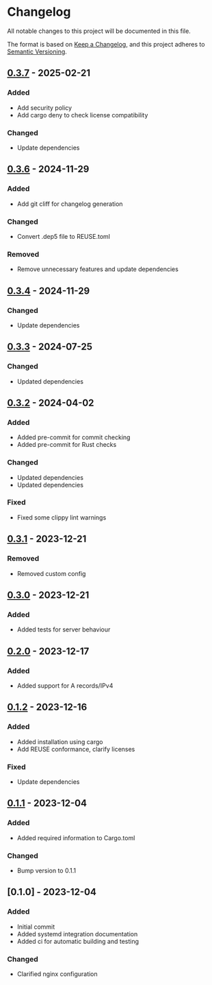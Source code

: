 # Changelog

All notable changes to this project will be documented in this file.

The format is based on [Keep a Changelog](https://keepachangelog.com/en/1.1.0/),
and this project adheres to [Semantic Versioning](https://semver.org/spec/v2.0.0.html).

## [0.3.7] - 2025-02-21

### <!-- 1 -->Added

- Add security policy
- Add cargo deny to check license compatibility

### <!-- 2 -->Changed

- Update dependencies

## [0.3.6] - 2024-11-29

### <!-- 1 -->Added

- Add git cliff for changelog generation

### <!-- 2 -->Changed

- Convert .dep5 file to REUSE.toml

### <!-- 4 -->Removed

- Remove unnecessary features and update dependencies

## [0.3.4] - 2024-11-29

### <!-- 2 -->Changed

- Update dependencies

## [0.3.3] - 2024-07-25

### <!-- 2 -->Changed

- Updated dependencies

## [0.3.2] - 2024-04-02

### <!-- 1 -->Added

- Added pre-commit for commit checking
- Added pre-commit for Rust checks

### <!-- 2 -->Changed

- Updated dependencies
- Updated dependencies

### <!-- 5 -->Fixed

- Fixed some clippy lint warnings

## [0.3.1] - 2023-12-21

### <!-- 4 -->Removed

- Removed custom config

## [0.3.0] - 2023-12-21

### <!-- 1 -->Added

- Added tests for server behaviour

## [0.2.0] - 2023-12-17

### <!-- 1 -->Added

- Added support for A records/IPv4

## [0.1.2] - 2023-12-16

### <!-- 1 -->Added

- Added installation using cargo
- Add REUSE conformance, clarify licenses

### <!-- 5 -->Fixed

- Update dependencies

## [0.1.1] - 2023-12-04

### <!-- 1 -->Added

- Added required information to Cargo.toml

### <!-- 2 -->Changed

- Bump version to 0.1.1

## [0.1.0] - 2023-12-04

### <!-- 1 -->Added

- Initial commit
- Added systemd integration documentation
- Added ci for automatic building and testing

### <!-- 2 -->Changed

- Clarified nginx configuration

[0.3.7]: https://github.com/bbastin/dyndns/compare/v0.3.6..v0.3.7
[0.3.6]: https://github.com/bbastin/dyndns/compare/v0.3.5..v0.3.6
[0.3.4]: https://github.com/bbastin/dyndns/compare/v0.3.3..v0.3.4
[0.3.3]: https://github.com/bbastin/dyndns/compare/v0.3.2..v0.3.3
[0.3.2]: https://github.com/bbastin/dyndns/compare/v0.3.1..v0.3.2
[0.3.1]: https://github.com/bbastin/dyndns/compare/v0.3.0..v0.3.1
[0.3.0]: https://github.com/bbastin/dyndns/compare/v0.2.0..v0.3.0
[0.2.0]: https://github.com/bbastin/dyndns/compare/v0.1.2..v0.2.0
[0.1.2]: https://github.com/bbastin/dyndns/compare/v0.1.1..v0.1.2
[0.1.1]: https://github.com/bbastin/dyndns/compare/v0.1.0..v0.1.1

<!-- generated by git-cliff -->
